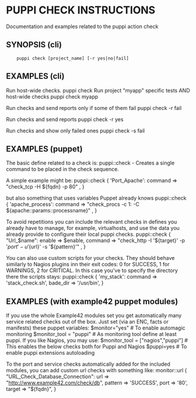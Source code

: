 # PUPPI CHECK INSTRUCTIONS
Documentation and examples related to the puppi action check

## SYNOPSIS (cli)
        puppi check [project_name] [-r yes|no|fail]

## EXAMPLES (cli)
Run host-wide checks.
        puppi check
Run project "myapp" specific tests AND host-wide checks
        puppi check myapp

Run checks and send reports only if some of them fail
        puppi check -r fail

Run checks and send reports
        puppi check -r yes

Run checks and show only failed ones
        puppi check -s fail

## EXAMPLES (puppet)
The basic define related to a check is:
        puppi::check   - Creates a single command to be placed in the check sequence.

A simple example might be:
        puppi::check { 'Port_Apache':
          command  => "check_tcp -H ${fqdn} -p 80" ,
        }

but also something that uses variables Puppet already knows
        puppi::check { 'apache_process':
          command  => "check_procs  -c 1: -C ${apache::params::processname}" ,
        }

To avoid repetitions you can include the relevant checks in defines you already have
to manage, for example, virtualhosts, and use the data you already provide to configure
their local puppi checks. 
        puppi::check { "Url_$name":
          enable   => $enable,
          command  => "check_http -I '${target}' -p '${port}' -u '${url}' -s '${pattern}'" ,
        }

You can also use custom scripts for your checks. They should behave similarly to Nagios plugins inn their exit codes: 0 for SUCCESS, 1 for WARNINGS, 2 for CRITICAL. In this case you've to specify the directory there the scripts stays:
        puppi::check { 'my_stack':
          command  => 'stack_check.sh',
          bade_dir => '/usr/bin',
        }


## EXAMPLES (with example42 puppet modules)
If you use the whole Example42 modules set you get automatically many service related checks out of the box.
Just set (via an ENC, facts or manifests) these puppet variables:
        $monitor="yes" # To enable automagic monitoring
        $monitor_tool = "puppi"  # As monitoring tool define at least puppi. If you like Nagios, you may use:
        $monitor_tool = ["nagios","puppi"] # This enables the below checks both for Puppi and Nagios
        $puppi=yes # To enable puppi extensions autoloading

To the port and service checks automatically added for the included modules, you can add custom url checks 
with something like:
        monitor::url { "URL_Check_Database_Connection":
          url      => "http://www.example42.com/check/db",
          pattern  => 'SUCCESS',
          port     => '80',
          target   => "${fqdn}",
        }

